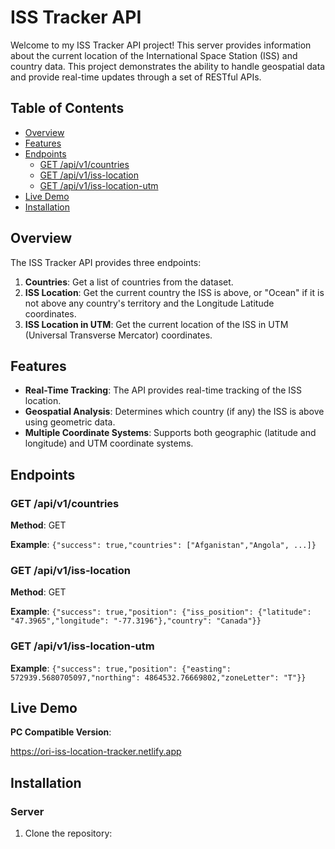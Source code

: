# ISS Tracker API

Welcome to my ISS Tracker API project! This server provides information about the current location of the International Space Station (ISS) and country data. This project demonstrates the ability to handle geospatial data and provide real-time updates through a set of RESTful APIs.

## Table of Contents

- [Overview](#overview)
- [Features](#features)
- [Endpoints](#endpoints)
  - [GET /api/v1/countries](#get-apiv1countries)
  - [GET /api/v1/iss-location](#get-apiv1iss-location)
  - [GET /api/v1/iss-location-utm](#get-apiv1iss-location-utm)
- [Live Demo](#live-demo)
- [Installation](#installation)


## Overview

The ISS Tracker API provides three endpoints:

1. **Countries**: Get a list of countries from the dataset.
2. **ISS Location**: Get the current country the ISS is above, or "Ocean" if it is not above any country's territory and the Longitude Latitude coordinates.
3. **ISS Location in UTM**: Get the current location of the ISS in UTM (Universal Transverse Mercator) coordinates.

## Features

- **Real-Time Tracking**: The API provides real-time tracking of the ISS location.
- **Geospatial Analysis**: Determines which country (if any) the ISS is above using geometric data.
- **Multiple Coordinate Systems**: Supports both geographic (latitude and longitude) and UTM coordinate systems.

## Endpoints

### GET /api/v1/countries

**Method**: GET

**Example**: 
```{"success": true,"countries": ["Afganistan","Angola", ...]}```


### GET /api/v1/iss-location

**Method**: GET

**Example**: 
```{"success": true,"position": {"iss_position": {"latitude": "47.3965","longitude": "-77.3196"},"country": "Canada"}}```


### GET /api/v1/iss-location-utm

**Example**: 
```{"success": true,"position": {"easting": 572939.5680705097,"northing": 4864532.76669802,"zoneLetter": "T"}}```

## Live Demo

**PC Compatible Version**:

https://ori-iss-location-tracker.netlify.app

## Installation

### Server

1. Clone the repository:






